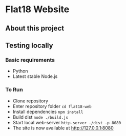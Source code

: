 # Flat18 Website

## About this project

## Testing locally
### Basic requirements
- Python
- Latest stable Node.js

### To Run
- Clone repository
- Enter repository folder ```cd flat18-web```
- Install dependencies ```npm install```
- Build dist ```node ./build.js```
- Start local web-server ```http-server ./dist -p 8080```
- The site is now available at http://127.0.0.1:8080